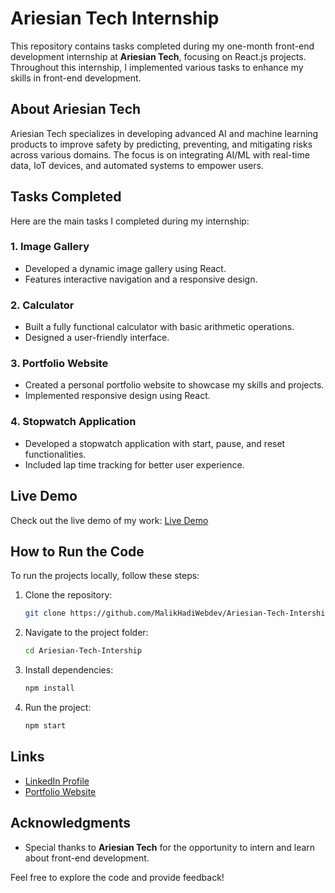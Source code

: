 # Ariesian Tech Internship

This repository contains tasks completed during my one-month front-end development internship at **Ariesian Tech**, focusing on React.js projects. Throughout this internship, I implemented various tasks to enhance my skills in front-end development.

## About Ariesian Tech
Ariesian Tech specializes in developing advanced AI and machine learning products to improve safety by predicting, preventing, and mitigating risks across various domains. The focus is on integrating AI/ML with real-time data, IoT devices, and automated systems to empower users.

## Tasks Completed
Here are the main tasks I completed during my internship:

### 1. Image Gallery
- Developed a dynamic image gallery using React.
- Features interactive navigation and a responsive design.

### 2. Calculator
- Built a fully functional calculator with basic arithmetic operations.
- Designed a user-friendly interface.

### 3. Portfolio Website
- Created a personal portfolio website to showcase my skills and projects.
- Implemented responsive design using React.

### 4. Stopwatch Application
- Developed a stopwatch application with start, pause, and reset functionalities.
- Included lap time tracking for better user experience.

## Live Demo
Check out the live demo of my work: [Live Demo](https://malik-hadi-internship.netlify.app/)

## How to Run the Code
To run the projects locally, follow these steps:

1. Clone the repository:
   ```bash
   git clone https://github.com/MalikHadiWebdev/Ariesian-Tech-Intership.git
   ```

2. Navigate to the project folder:
   ```bash
   cd Ariesian-Tech-Intership
   ```

3. Install dependencies:
   ```bash
   npm install
   ```

4. Run the project:
   ```bash
   npm start
   ```

## Links
- [LinkedIn Profile](https://www.linkedin.com/in/malik-hadi-zulfiqar-5a932a29b/)
- [Portfolio Website](https://tsxmurshad.github.io/portfolio/)

## Acknowledgments
- Special thanks to **Ariesian Tech** for the opportunity to intern and learn about front-end development.

Feel free to explore the code and provide feedback!
